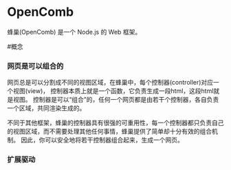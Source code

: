 OpenComb
========

蜂巢(OpenComb) 是一个 Node.js 的 Web 框架。

#概念

### 网页是可以组合的

网页总是可以分割成不同的视图区域，在蜂巢中，每个控制器(controller)对应一个视图(view)，
控制器本质上就是一个函数，它负责生成一段html，这段html就是视图。
控制器是可以“组合”的，任何一个网页都是由若干个控制器，各自负责一个区域，共同渲染生成的。

不同于其他框架，蜂巢的控制器具有很强的可重用性，每一个控制器都只负责自己的视图区域，而不需要处理其他任何事情，蜂巢提供了简单却十分有效的组合机制。
因此，你可以安全地将若干控制器组合起来，生成一个网页。

### 扩展驱动

